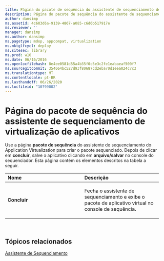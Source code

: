 ```yaml
---
title: Página do pacote de sequência do assistente de sequenciamento de virtualização de aplicativos
description: Página do pacote de sequência do assistente de sequenciamento de virtualização de aplicativos
author: dansimp
ms.assetid: 4c603d6a-9139-4867-a085-c6d6b517917e
ms.reviewer: ''
manager: dansimp
ms.author: dansimp
ms.pagetype: mdop, appcompat, virtualization
ms.mktglfcycl: deploy
ms.sitesec: library
ms.prod: w10
ms.date: 06/16/2016
ms.openlocfilehash: 8e4ee0581d55a4b35f0c5e3c2fe1eabaeaf500f7
ms.sourcegitcommit: 354664bc527d93f80687cd2eba70d1eea024c7c3
ms.translationtype: MT
ms.contentlocale: pt-BR
ms.lasthandoff: 06/26/2020
ms.locfileid: "10799002"
---
```

# Página do pacote de sequência do assistente de sequenciamento de virtualização de aplicativos


Use a página **pacote de sequência** do assistente de sequenciamento do Application Virtualization para criar o pacote sequenciado. Depois de clicar em **concluir**, salve o aplicativo clicando em **arquivo/salvar** no console do sequenciador. Esta página contém os elementos descritos na tabela a seguir.

<table>
<colgroup>
<col width="50%" />
<col width="50%" />
</colgroup>
<thead>
<tr class="header">
<th align="left">Nome</th>
<th align="left">Descrição</th>
</tr>
</thead>
<tbody>
<tr class="odd">
<td align="left"><p><strong>Concluir</strong></p></td>
<td align="left"><p>Fecha o assistente de sequenciamento e exibe o pacote de aplicativo virtual no console de sequência.</p></td>
</tr>
</tbody>
</table>

 

## Tópicos relacionados


[Assistente de Sequenciamento](sequencing-wizard.md)

 

 





